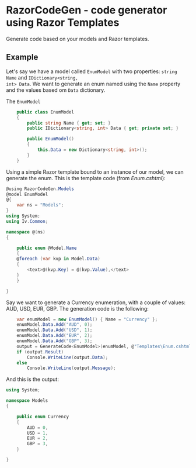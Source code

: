 # RazorCodeGen - code generator using Razor Templates

Generate code based on your models and Razor templates.

## Example

Let's say we have a model called <code>EnumModel</code> with two properties: <code>string Name</code> and <code>IDictionary<string, int> Data</code>.
We want to generate an enum named using the <code>Name</code> property and the values based om <code>Data</code> dictionary.

The <code>EnumModel</code>
``` C#
    public class EnumModel
    {
        public string Name { get; set; }
        public IDictionary<string, int> Data { get; private set; }

        public EnumModel()
        {
            this.Data = new Dictionary<string, int>();
        }
    }

```

Using a simple Razor template bound to an instance of our model, we can generate the enum.
This is the template code (from *Enum.cshtml*):

``` C#
@using RazorCodeGen.Models
@model EnumModel
@{
    var ns = "Models";
}
using System;
using Iv.Common;

namespace @(ns)
{

    public enum @Model.Name
    {
    @foreach (var kvp in Model.Data)
    {
        <text>@(kvp.Key) = @(kvp.Value),</text>
    }
    }

}
```

Say we want to generate a Currency enumeration, with a couple of values: AUD, USD, EUR, GBP.
The generation code is the following:

``` C#
    var enumModel = new EnumModel() { Name = "Currency" };
    enumModel.Data.Add("AUD", 0);
    enumModel.Data.Add("USD", 1);
    enumModel.Data.Add("EUR", 2);
    enumModel.Data.Add("GBP", 3);
    output = GenerateCode<EnumModel>(enumModel, @"Templates\Enum.cshtml");
    if (output.Result)
        Console.WriteLine(output.Data);
    else
        Console.WriteLine(output.Message);
```

And this is the output:

``` C#
using System;

namespace Models
{

    public enum Currency
    {
        AUD = 0,
        USD = 1,
        EUR = 2,
        GBP = 3,
    }

}
```
